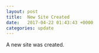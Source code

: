 ```yaml
---
layout: post
title:  New Site Created
date:   2017-04-22 01:43:43 +0000
categories: update
---
```


A new site was created.